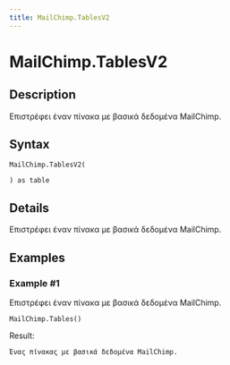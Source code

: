 ```yaml
---
title: MailChimp.TablesV2
---
```


# MailChimp.TablesV2


## Description

Επιστρέφει έναν πίνακα με βασικά δεδομένα MailChimp.


## Syntax

```powerquery
MailChimp.TablesV2(

) as table
```


## Details

Επιστρέφει έναν πίνακα με βασικά δεδομένα MailChimp.


## Examples

### Example #1 
Επιστρέφει έναν πίνακα με βασικά δεδομένα MailChimp.
```powerquery
MailChimp.Tables()
```

Result: 
```powerquery
Ένας πίνακας με βασικά δεδομένα MailChimp.
```



